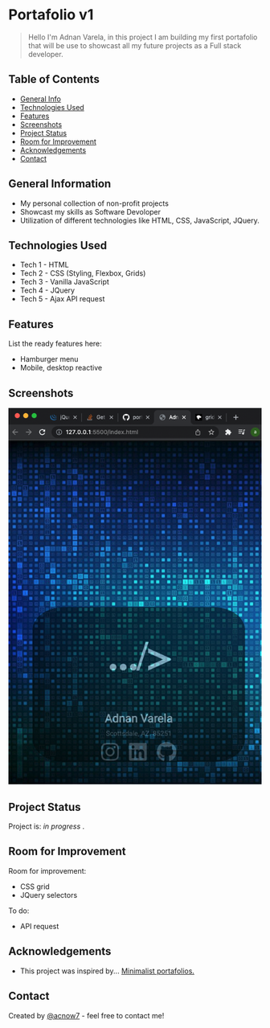 # Portafolio v1

> Hello I'm Adnan Varela, in this project I am building my first portafolio that will be use to 
> showcast all my future projects as a Full stack developer. 

<!-- > Live demo [_here_](https://www.example.com).  -->

## Table of Contents
* [General Info](#general-information)
* [Technologies Used](#technologies-used)
* [Features](#features)
* [Screenshots](#screenshots)
* [Project Status](#project-status)
* [Room for Improvement](#room-for-improvement)
* [Acknowledgements](#acknowledgements)
* [Contact](#contact)



## General Information
- My personal collection of non-profit projects 
- Showcast my skills as Software Devoloper
- Utilization of different technologies like HTML, CSS, JavaScript, JQuery. 
<!-- You don't have to answer all the questions - just the ones relevant to your project. -->


## Technologies Used
- Tech 1 - HTML
- Tech 2 - CSS (Styling, Flexbox, Grids)
- Tech 3 - Vanilla JavaScript
- Tech 4 - JQuery
- Tech 5 - Ajax API request


## Features
List the ready features here:
- Hamburger menu
- Mobile, desktop reactive


## Screenshots
![Example screenshot](/screenshot.png)
<!-- screenshot of mainpage -->


## Project Status
Project is: _in progress_ . 


## Room for Improvement

Room for improvement:
- CSS grid
- JQuery selectors

To do:
- API request


## Acknowledgements

- This project was inspired by... [Minimalist portafolios.](https://www.wix.com/blog/creative/2020/03/best-portfolio-websites/?utm_source=google&utm_medium=cpc&utm_campaign=12188669214^114296906861&experiment_id=^^530595868227^^_DSA&gclid=CjwKCAiA3L6PBhBvEiwAINlJ9I8wWJRcPE4hN0aBZG3JQJ2bq_17r_qPNUxW5IqfA0gtesQDnXwHJBoCL8sQAvD_BwE) 


## Contact
Created by [@acnow7](acvarela77@gmail.com) - feel free to contact me!
